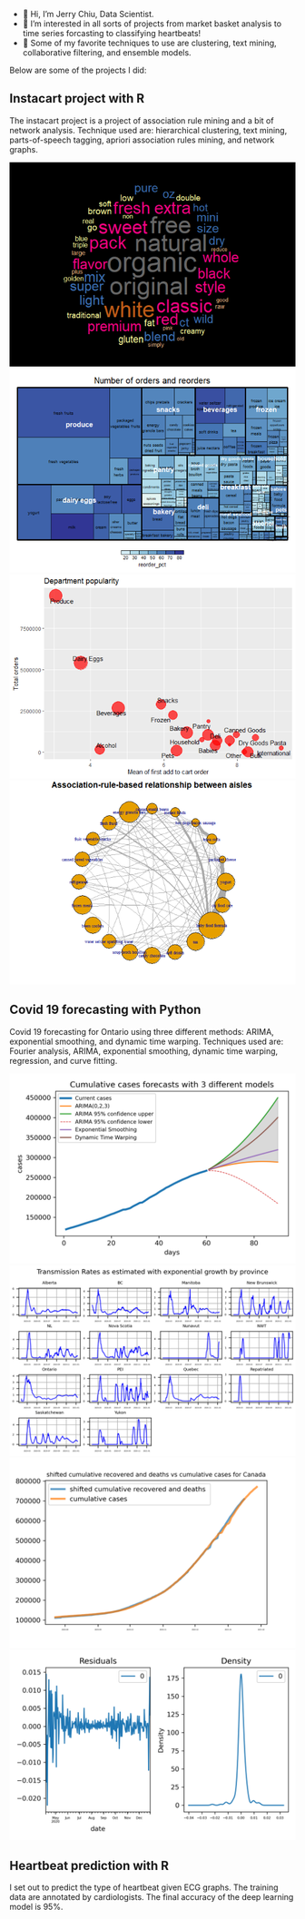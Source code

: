- 👋 Hi, I’m Jerry Chiu, Data Scientist.
- 👀 I’m interested in all sorts of projects from market basket analysis to time series forcasting to classifying heartbeats! 
- 🌱 Some of my favorite techniques to use are clustering, text mining, collaborative filtering, and ensemble models. 

Below are some of the projects I did:

## Instacart project with R

The instacart project is a project of association rule mining and a bit of network analysis. Technique used are: hierarchical clustering, text mining, parts-of-speech tagging, apriori association rules mining, and network graphs. 

![](profile_files/unnamed-chunk-18-1.png)
![](profile_files/unnamed-chunk-24-1.png)
![](profile_files/unnamed-chunk-25-1.png)
![](profile_files/unnamed-chunk-30-1.png)



## Covid 19 forecasting with Python

Covid 19 forecasting for Ontario using three different methods: ARIMA, exponential smoothing, and dynamic time warping. Techniques used are: Fourier analysis, ARIMA, exponential smoothing, dynamic time warping, regression, and curve fitting.

![](profile_files/cumulative_cases_forecasts_all.png)
![](profile_files/prov_equivalent_exp.png)
![](profile_files/inactive_shifted_cumulative.png)
![](profile_files/cumulative_cases_arima_321_res.png)



## Heartbeat prediction with R

I set out to predict the type of heartbeat given ECG graphs. The training data are annotated by cardiologists. The final accuracy of the deep learning model is 95%. 
